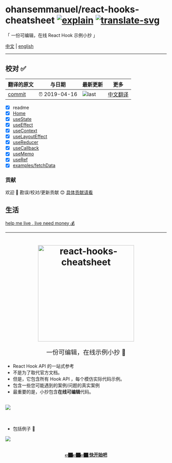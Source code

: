 # ohansemmanuel/react-hooks-cheatsheet [![explain]][source] [![translate-svg]][translate-list]

<!-- [![size-img]][size] -->

[explain]: http://llever.com/explain.svg
[source]: https://github.com/chinanf-boy/Source-Explain
[translate-svg]: http://llever.com/translate.svg
[translate-list]: https://github.com/chinanf-boy/chinese-translate-list
[size-img]: https://packagephobia.now.sh/badge?p=Name
[size]: https://packagephobia.now.sh/result?p=Name

「  一份可编辑，在线 React Hook 示例小抄 」

[中文](./readme.md) | [english](https://github.com/ohansemmanuel/react-hooks-cheatsheet)

---

## 校对 ✅

<!-- doc-templite START generated -->
<!-- repo = 'ohansemmanuel/react-hooks-cheatsheet' -->
<!-- commit = '06555acf1be3d87b92dfe273308d04f0e642171d' -->
<!-- time = '2019-04-16' -->
翻译的原文 | 与日期 | 最新更新 | 更多
---|---|---|---
[commit] | ⏰ 2019-04-16 | ![last] | [中文翻译][translate-list]

[last]: https://img.shields.io/github/last-commit/ohansemmanuel/react-hooks-cheatsheet.svg
[commit]: https://github.com/ohansemmanuel/react-hooks-cheatsheet/tree/06555acf1be3d87b92dfe273308d04f0e642171d

<!-- doc-templite END generated -->

- [x] readme
- [x] [Home](en/Home.zh.md)
- [x] [useState](en/useState.zh.md)
- [x] [useEffect](en/useEffect.zh.md)
- [x] [useContext](en/useContext.zh.md)
- [x] [useLayoutEffect](en/useLayoutEffect.zh.md)
- [x] [useReducer](en/useReducer.zh.md)
- [x] [useCallback](en/useCallback.zh.md)
- [x] [useMemo](en/useMemo.zh.md)
- [x] [useRef](en/useRef.zh.md)
- [x] [examples/fetchData](en/examples/fetchData.zh.md)

### 贡献

欢迎 👏 勘误/校对/更新贡献 😊 [具体贡献请看](https://github.com/chinanf-boy/chinese-translate-list#贡献)

## 生活

[help me live , live need money 💰](https://github.com/chinanf-boy/live-need-money)

---

<h1 align="center">
  <a target="_blank" href="http://llever.com/react-hooks-cheatsheet-zh">
    <img src="https://i.imgur.com/RELWys6.png" alt="react-hooks-cheatsheet" title="react-hooks-cheatsheet" width="300">
  </a>
</h1>
<p align="center" style="font-size: 1.2rem;">一份可编辑，在线示例小抄 💪</p>

- React Hook API 的一站式参考
- 不是为了取代官方文档。
- 但是，它包含所有 Hook API ，每个模仿实际代码示例。
- 包含一些您可能遇到的案例/问题的真实案例
- 最重要的是，小抄包含**在线可编辑**代码。

<br />

<div>
    <img src="https://i.imgur.com/dsOFnet.gif" style="max-width: 100%"/>
</div>

<br />
<br />

- 包括例子 🙋

<div>
    <img src="https://i.imgur.com/xawWBNR.gif" style="max-width: 100%"/>
</div>

<br />
<p align="center" style="font-weight: bold">
  <a target="_blank" href="http://llever.com/react-hooks-cheatsheet-zh">
    👉🏿👉🏿👉🏿 快开始吧
  </a>
</p>
